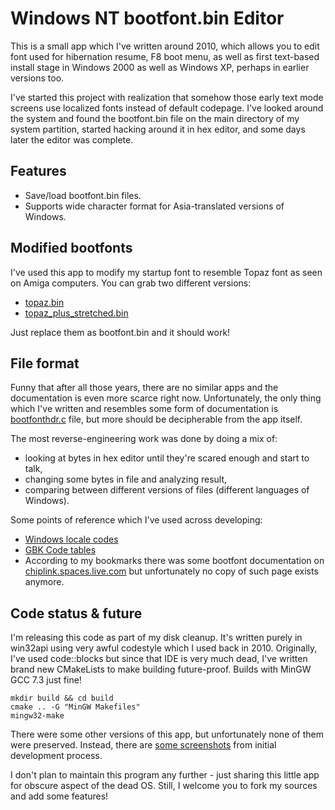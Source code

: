 # Windows NT bootfont.bin Editor

This is a small app which I've written around 2010, which allows you to edit font used for hibernation resume, F8 boot menu, as well as first text-based install stage in Windows 2000 as well as Windows XP, perhaps in earlier versions too.

I've started this project with realization that somehow those early text mode screens use localized fonts instead of default codepage.
I've looked around the system and found the bootfont.bin file on the main directory of my system partition, started hacking around it in hex editor, and some days later the editor was complete.

## Features

- Save/load bootfont.bin files.
- Supports wide character format for Asia-translated versions of Windows.

## Modified bootfonts

I've used this app to modify my startup font to resemble Topaz font as seen on Amiga computers.
You can grab two different versions:

- [topaz.bin](new_bootfonts/topaz.bin)
- [topaz_plus_stretched.bin](new_bootfonts/topaz_plus_stretched.bin)

Just replace them as bootfont.bin and it should work!

## File format

Funny that after all those years, there are no similar apps and the documentation is even more scarce right now. Unfortunately, the only thing which I've written and resembles some form of documentation is [bootfonthdr.c](doc/bootfonthdr.c) file, but more should be decipherable from the app itself.

The most reverse-engineering work was done by doing a mix of:

- looking at bytes in hex editor until they're scared enough and start to talk,
- changing some bytes in file and analyzing result,
- comparing between different versions of files (different languages of Windows).

Some points of reference which I've used across developing:

- [Windows locale codes](https://www.science.co.il/language/Locale-codes.php?s=hexadecimal)
- [GBK Code tables](http://www.khngai.com/chinese/charmap/tblgbk.php?page=2)
- According to my bookmarks there was some bootfont documentation on [chiplink.spaces.live.com](http://chiplink.spaces.live.com/blog/cns!D22964D1AB87651!176.entry) but unfortunately no copy of such page exists anymore.

## Code status & future

I'm releasing this code as part of my disk cleanup.
It's written purely in win32api using very awful codestyle which I used back in 2010.
Originally, I've used code::blocks but since that IDE is very much dead, I've written brand new CMakeLists to make building future-proof.
Builds with MinGW GCC 7.3 just fine!

```shell
mkdir build && cd build
cmake .. -G "MinGW Makefiles"
mingw32-make
```

There were some other versions of this app, but unfortunately none of them were preserved. Instead, there are [some screenshots](doc/old_versions/README.md) from initial development process.

I don't plan to maintain this program any further - just sharing this little app for obscure aspect of the dead OS.
Still, I welcome you to fork my sources and add some features!
